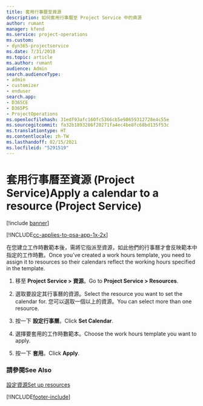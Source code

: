 ```yaml
---
title: 套用行事曆至資源
description: 如何套用行事曆至 Project Service 中的資源
author: rumant
manager: kfend
ms.service: project-operations
ms.custom:
- dyn365-projectservice
ms.date: 7/31/2018
ms.topic: article
ms.author: rumant
audience: Admin
search.audienceType:
- admin
- customizer
- enduser
search.app:
- D365CE
- D365PS
- ProjectOperations
ms.openlocfilehash: 31edf93afc160fc5366cb5e98659312728e4c55e
ms.sourcegitcommit: fa32b1893286f20271fa4ec4be8fc68bd135f53c
ms.translationtype: HT
ms.contentlocale: zh-TW
ms.lasthandoff: 02/15/2021
ms.locfileid: "5291519"
---
```

# <a name="apply-a-calendar-to-a-resource-project-service"></a><span data-ttu-id="7d5d8-103">套用行事曆至資源 (Project Service)</span><span class="sxs-lookup"><span data-stu-id="7d5d8-103">Apply a calendar to a resource (Project Service)</span></span>

[!include [banner](../includes/psa-now-project-operations.md)]

[!INCLUDE[cc-applies-to-psa-app-1x-2x](../includes/cc-applies-to-psa-app-1x-2x.md)]

<span data-ttu-id="7d5d8-104">在您建立工作時數範本後，需將它指派至資源，如此他們的行事曆才會反映範本中指定的工作時數。</span><span class="sxs-lookup"><span data-stu-id="7d5d8-104">Once you’ve created a work hours template, you need to assign it to resources so their calendars reflect the working hours specified in the template.</span></span>  
  
1.  <span data-ttu-id="7d5d8-105">移至 **Project Service > 資源**。</span><span class="sxs-lookup"><span data-stu-id="7d5d8-105">Go to **Project Service > Resources**.</span></span>  
  
2.  <span data-ttu-id="7d5d8-106">選取要設定其行事曆的資源。</span><span class="sxs-lookup"><span data-stu-id="7d5d8-106">Select the resource you want to set the calendar for.</span></span> <span data-ttu-id="7d5d8-107">您可以選取一個以上的資源。</span><span class="sxs-lookup"><span data-stu-id="7d5d8-107">You can select more than one resource.</span></span>  
  
3.  <span data-ttu-id="7d5d8-108">按一下 **設定行事曆**。</span><span class="sxs-lookup"><span data-stu-id="7d5d8-108">Click **Set Calendar**.</span></span>  
  
4.  <span data-ttu-id="7d5d8-109">選擇要套用的工作時數範本。</span><span class="sxs-lookup"><span data-stu-id="7d5d8-109">Choose the work hours template you want to apply.</span></span>  
  
5.  <span data-ttu-id="7d5d8-110">按一下 **套用**。</span><span class="sxs-lookup"><span data-stu-id="7d5d8-110">Click **Apply**.</span></span>  
  
### <a name="see-also"></a><span data-ttu-id="7d5d8-111">請參閱</span><span class="sxs-lookup"><span data-stu-id="7d5d8-111">See Also</span></span>  
 [<span data-ttu-id="7d5d8-112">設定資源</span><span class="sxs-lookup"><span data-stu-id="7d5d8-112">Set up resources</span></span>](../psa/set-up-resources.md)


[!INCLUDE[footer-include](../includes/footer-banner.md)]